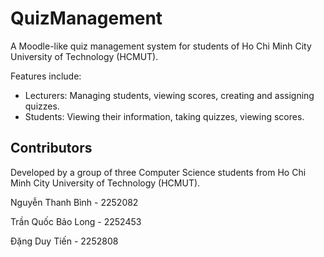 # QuizManagement

A Moodle-like quiz management system for students of Ho Chi Minh City University of Technology (HCMUT).

Features include:
- Lecturers: Managing students, viewing scores, creating and assigning quizzes.
- Students: Viewing their information, taking quizzes, viewing scores.

## Contributors

Developed by a group of three Computer Science students from Ho Chi Minh City University of Technology (HCMUT).

Nguyễn Thanh Bình - 2252082

Trần Quốc Bảo Long - 2252453

Đặng Duy Tiến - 2252808
